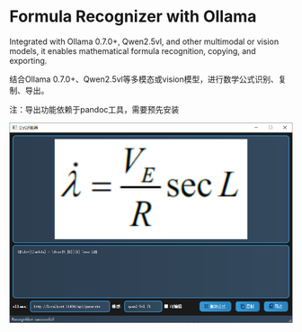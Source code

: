# Formula Recognizer with Ollama

Integrated with Ollama 0.7.0+, Qwen2.5vl, and other multimodal or vision models, it enables mathematical formula recognition, copying, and exporting.

结合Ollama 0.7.0+、Qwen2.5vl等多模态或vision模型，进行数学公式识别、复制、导出。

注：导出功能依赖于pandoc工具，需要预先安装

![screenshot](https://github.com/hql1229/formularecognizerwollama/blob/main/screenshot.png)
